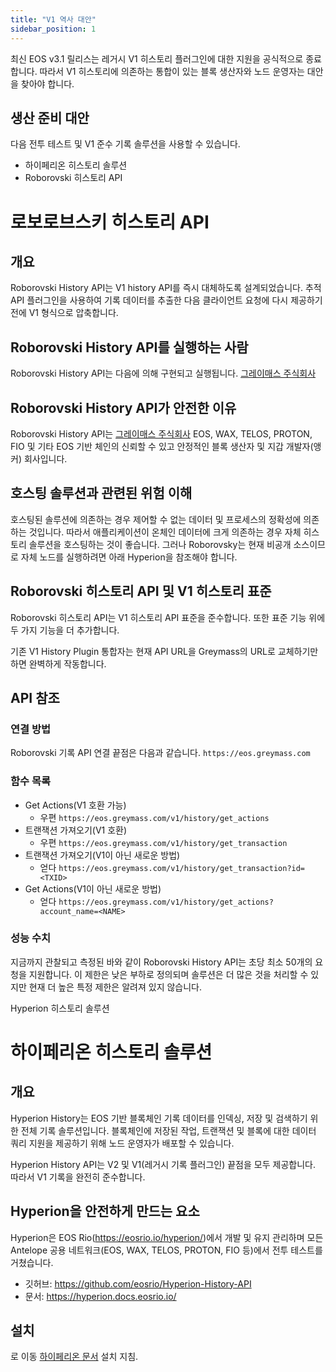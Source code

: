 ```yaml
---
title: "V1 역사 대안"
sidebar_position: 1
---
```


최신 EOS v3.1 릴리스는 레거시 V1 히스토리 플러그인에 대한 지원을 공식적으로 종료합니다. 따라서 V1 히스토리에 의존하는 통합이 있는 블록 생산자와 노드 운영자는 대안을 찾아야 합니다.

## 생산 준비 대안

다음 전투 테스트 및 V1 준수 기록 솔루션을 사용할 수 있습니다.
- 하이페리온 히스토리 솔루션
- Roborovski 히스토리 API

# 로보로브스키 히스토리 API

## 개요

Roborovski History API는 V1 history API를 즉시 대체하도록 설계되었습니다. 추적 API 플러그인을 사용하여 기록 데이터를 추출한 다음 클라이언트 요청에 다시 제공하기 전에 V1 형식으로 압축합니다.

## Roborovski History API를 실행하는 사람

Roborovski History API는 다음에 의해 구현되고 실행됩니다. [그레이매스 주식회사](https://greymass.com/)

## Roborovski History API가 안전한 이유

Roborovski History API는 [그레이매스 주식회사](https://greymass.com/) EOS, WAX, TELOS, PROTON, FIO 및 기타 EOS 기반 체인의 신뢰할 수 있고 안정적인 블록 생산자 및 지갑 개발자(앵커) 회사입니다.

## 호스팅 솔루션과 관련된 위험 이해

호스팅된 솔루션에 의존하는 경우 제어할 수 없는 데이터 및 프로세스의 정확성에 의존하는 것입니다. 따라서 애플리케이션이 온체인 데이터에 크게 의존하는 경우 자체 히스토리 솔루션을 호스팅하는 것이 좋습니다. 그러나 Roborovsky는 현재 비공개 소스이므로 자체 노드를 실행하려면 아래 Hyperion을 참조해야 합니다.

## Roborovski 히스토리 API 및 V1 히스토리 표준

Roborovski 히스토리 API는 V1 히스토리 API 표준을 준수합니다. 또한 표준 기능 위에 두 가지 기능을 더 추가합니다.

기존 V1 History Plugin 통합자는 현재 API URL을 Greymass의 URL로 교체하기만 하면 완벽하게 작동합니다.

## API 참조

### 연결 방법

Roborovski 기록 API 연결 끝점은 다음과 같습니다. `https://eos.greymass.com`

### 함수 목록

- Get Actions(V1 호환 가능)
    - 우편 `https://eos.greymass.com/v1/history/get_actions`
- 트랜잭션 가져오기(V1 호환)
    - 우편 `https://eos.greymass.com/v1/history/get_transaction`
- 트랜잭션 가져오기(V1이 아닌 새로운 방법)
    - 얻다 `https://eos.greymass.com/v1/history/get_transaction?id=<TXID>`
- Get Actions(V1이 아닌 새로운 방법)
    - 얻다 `https://eos.greymass.com/v1/history/get_actions?account_name=<NAME>`

### 성능 수치

지금까지 관찰되고 측정된 바와 같이 Roborovski History API는 초당 최소 50개의 요청을 지원합니다. 이 제한은 낮은 부하로 정의되며 솔루션은 더 많은 것을 처리할 수 있지만 현재 더 높은 특정 제한은 알려져 있지 않습니다.


Hyperion 히스토리 솔루션
# 하이페리온 히스토리 솔루션

## 개요

Hyperion History는 EOS 기반 블록체인 기록 데이터를 인덱싱, 저장 및 검색하기 위한 전체 기록 솔루션입니다. 블록체인에 저장된 작업, 트랜잭션 및 블록에 대한 데이터 쿼리 지원을 제공하기 위해 노드 운영자가 배포할 수 있습니다.

Hyperion History API는 V2 및 V1(레거시 기록 플러그인) 끝점을 모두 제공합니다. 따라서 V1 기록을 완전히 준수합니다.

## Hyperion을 안전하게 만드는 요소

Hyperion은 EOS Rio(https://eosrio.io/hyperion/)에서 개발 및 유지 관리하며 모든 Antelope 공용 네트워크(EOS, WAX, TELOS, PROTON, FIO 등)에서 전투 테스트를 거쳤습니다.

* 깃허브: https://github.com/eosrio/Hyperion-History-API
* 문서: https://hyperion.docs.eosrio.io/

## 설치

로 이동 [하이페리온 문서](https://hyperion.docs.eosrio.io/) 설치 지침.

